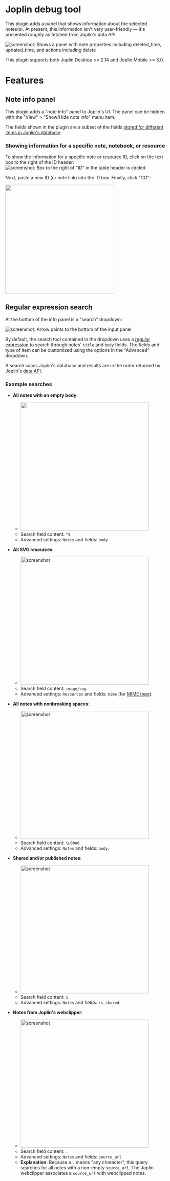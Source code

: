 # Joplin debug tool

This plugin adds a panel that shows information about the selected notes(s). At present, this information isn't very user-friendly — it's presented roughly as fetched from Joplin's data API.

![screenshot: Shows a panel with note properties including deleted_time, updated_time, and actions including delete](https://github.com/personalizedrefrigerator/joplin-plugin-debug-info/assets/46334387/98ef3280-b8d2-44a4-b8d3-99b061252fab)

This plugin supports both Joplin Desktop >= 2.14 and Joplin Mobile >= 3.0.

# Features

## Note info panel

This plugin adds a "note info" panel to Joplin's UI. The panel can be hidden with the "View" > "Show/Hide note info" menu item.

The fields shown in the plugin are a subset of the fields [stored for different items in Joplin's database](https://github.com/laurent22/joplin/blob/dev/packages/lib/services/database/types.ts).

### Showing information for a specific note, notebook, or resource

To show the information for a specific note or resource ID, click on the text box to the right of the ID header:
![screenshot: Box to the right of "ID" in the table header is circled](https://github.com/personalizedrefrigerator/joplin-plugin-debug-info/assets/46334387/f877d10d-a280-4b39-ac96-b662fa97f3b4)

Next, paste a new ID (or note link) into the ID box. Finally, click "GO":

<img src="https://github.com/personalizedrefrigerator/joplin-plugin-debug-info/assets/46334387/118a7bfc-ea9c-486a-8142-6ec53b9da555" width="340"/>


## Regular expression search

At the bottom of the info panel is a "search" dropdown:

![screenshot: Arrow points to the bottom of the input panel](https://github.com/personalizedrefrigerator/joplin-plugin-debug-info/assets/46334387/a55dc295-5884-48e6-8f25-de05170ff6a3)

By default, the search tool contained in the dropdown uses a [regular expression](https://developer.mozilla.org/en-US/docs/Web/JavaScript/Guide/Regular_Expressions) to search through notes' `title` and `body` fields. The fields and type of item can be customized using the options in the "Advanced" dropdown.

A search scans Joplin's database and results are in the order returned by Joplin's [data API](https://joplinapp.org/help/api/references/rest_api/).

### Example searches

- **All notes with an empty body**:
    - <img alt="" width="400" src="https://github.com/personalizedrefrigerator/joplin-plugin-debug-info/assets/46334387/7dcb3d66-8d57-4609-ae4f-3d028a5532b2"/>
    - Search field content: `^$`
    - Advanced settings: `Notes` and fields: `body`.

- **All SVG resources**:
    - <img alt="screenshot" width="400" src="https://github.com/personalizedrefrigerator/joplin-plugin-debug-info/assets/46334387/b0d67218-2caa-47fe-9d58-31bc28503237"/>
    - Search field content: `image/svg`
    - Advanced settings: `Resources` and fields: `mime` (for [MIME type](https://developer.mozilla.org/en-US/docs/Web/HTTP/Basics_of_HTTP/MIME_types/Common_types)).

- **All notes with nonbreaking spaces**:
    - <img alt="screenshot" width="400" src="https://github.com/personalizedrefrigerator/joplin-plugin-debug-info/assets/46334387/45b18601-5df1-49a5-b58b-80c1218bde1d"/>
    - Search field content: `\u00A0`
    - Advanced settings: `Notes` and fields: `body`.

- **Shared and/or published notes**:
    - <img alt="screenshot" width="400" src="https://github.com/personalizedrefrigerator/joplin-plugin-debug-info/assets/46334387/a58c694c-0f57-46c6-b4f9-d949df36391c"/>
    - Search field content: `1`
    - Advanced settings: `Notes` and fields: `is_shared`.

- **Notes from Joplin's webclipper**:
    - <img alt="screenshot" width="400" src="https://github.com/personalizedrefrigerator/joplin-plugin-debug-info/assets/46334387/3a5829f8-aeb6-48ed-961a-a167c0170532"/>
    - Search field content: `.`
    - Advanced settings: `Notes` and fields: `source_url`.
    - **Explanation**: Because a `.` means "any character", this query searches for all notes with a non-empty `source_url`. The Joplin webclipper associates a `source_url` with webclipped notes.

